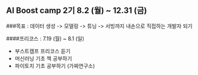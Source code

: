 ## AI Boost camp 2기 8.2 (월) ~ 12.31 (금)

###목표 : 데이터 생성 -> 모델링 -> 튜닝 -> 서빙까지 내손으로 직접하는 개발자 되기

####프리코스 : 7.19 (월) ~ 8.1 (일) 
- 부스트캠프 프리코스 듣기
- 머신러닝 기초 책 공부하기 
- 파이토치 기초 공부하기 (가짜연구소) 
